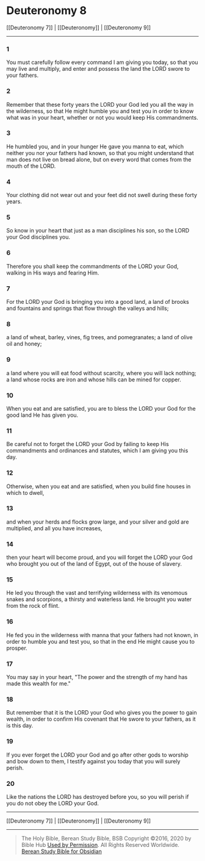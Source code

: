 # Deuteronomy 8

[[Deuteronomy 7]] | [[Deuteronomy]] | [[Deuteronomy 9]]

---

### 1
You must carefully follow every command I am giving you today, so that you may live and multiply, and enter and possess the land the LORD swore to your fathers.

### 2
Remember that these forty years the LORD your God led you all the way in the wilderness, so that He might humble you and test you in order to know what was in your heart, whether or not you would keep His commandments.

### 3
He humbled you, and in your hunger He gave you manna to eat, which neither you nor your fathers had known, so that you might understand that man does not live on bread alone, but on every word that comes from the mouth of the LORD.

### 4
Your clothing did not wear out and your feet did not swell during these forty years.

### 5
So know in your heart that just as a man disciplines his son, so the LORD your God disciplines you.

### 6
Therefore you shall keep the commandments of the LORD your God, walking in His ways and fearing Him.

### 7
For the LORD your God is bringing you into a good land, a land of brooks and fountains and springs that flow through the valleys and hills;

### 8
a land of wheat, barley, vines, fig trees, and pomegranates; a land of olive oil and honey;

### 9
a land where you will eat food without scarcity, where you will lack nothing; a land whose rocks are iron and whose hills can be mined for copper.

### 10
When you eat and are satisfied, you are to bless the LORD your God for the good land He has given you.

### 11
Be careful not to forget the LORD your God by failing to keep His commandments and ordinances and statutes, which I am giving you this day.

### 12
Otherwise, when you eat and are satisfied, when you build fine houses in which to dwell,

### 13
and when your herds and flocks grow large, and your silver and gold are multiplied, and all you have increases,

### 14
then your heart will become proud, and you will forget the LORD your God who brought you out of the land of Egypt, out of the house of slavery.

### 15
He led you through the vast and terrifying wilderness with its venomous snakes and scorpions, a thirsty and waterless land. He brought you water from the rock of flint.

### 16
He fed you in the wilderness with manna that your fathers had not known, in order to humble you and test you, so that in the end He might cause you to prosper.

### 17
You may say in your heart, "The power and the strength of my hand has made this wealth for me."

### 18
But remember that it is the LORD your God who gives you the power to gain wealth, in order to confirm His covenant that He swore to your fathers, as it is this day.

### 19
If you ever forget the LORD your God and go after other gods to worship and bow down to them, I testify against you today that you will surely perish.

### 20
Like the nations the LORD has destroyed before you, so you will perish if you do not obey the LORD your God.

---

[[Deuteronomy 7]] | [[Deuteronomy]] | [[Deuteronomy 9]]

---

> The Holy Bible, Berean Study Bible, BSB
> Copyright &copy;2016, 2020 by Bible Hub
> [Used by Permission](https://berean.bible/terms.htm). All Rights Reserved Worldwide.
> [Berean Study Bible for Obsidian](https://github.com/gapmiss/berean-study-bible-for-obsidian)

